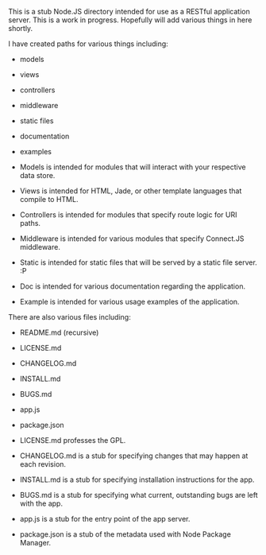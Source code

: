 This is a stub Node.JS directory intended for use as a RESTful application server.
This is a work in progress. Hopefully will add various things in here shortly.

I have created paths for various things including:
* models
* views
* controllers
* middleware
* static files
* documentation
* examples

* Models is intended for modules that will interact with your respective data store.
* Views is intended for HTML, Jade, or other template languages that compile to HTML.
* Controllers is intended for modules that specify route logic for URI paths.
* Middleware is intended for various modules that specify Connect.JS middleware.
* Static is intended for static files that will be served by a static file server. :P
* Doc is intended for various documentation regarding the application.
* Example is intended for various usage examples of the application.

There are also various files including:
* README.md (recursive)
* LICENSE.md
* CHANGELOG.md
* INSTALL.md
* BUGS.md
* app.js
* package.json
 
* LICENSE.md professes the GPL.
* CHANGELOG.md is a stub for specifying changes that may happen at each revision.
* INSTALL.md is a stub for specifying installation instructions for the app.
* BUGS.md is a stub for specifying what current, outstanding bugs are left with the app.
* app.js is a stub for the entry point of the app server.
* package.json is a stub of the metadata used with Node Package Manager.
